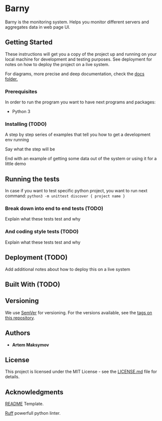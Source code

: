 # Barny

Barny is the monitoring system.
Helps you monitor different servers and aggregates data in web page UI.

## Getting Started

These instructions will get you a copy of the project up and running on
your local machine for development and testing purposes. See deployment
for notes on how to deploy the project on a live system.

For diagrams, more precise and deep documentation, check the [docs folder.](./docs)

### Prerequisites

In order to run the program you want to have next programs and packages:

- Python 3

### Installing (TODO)

A step by step series of examples that tell you how to get a development env running

Say what the step will be

End with an example of getting some data
out of the system or using it for a little demo

## Running the tests

In case if you want to test specific python project,
you want to run next command: 
```python3 -m unittest discover { project name }```

### Break down into end to end tests (TODO)

Explain what these tests test and why

### And coding style tests (TODO)

Explain what these tests test and why

## Deployment (TODO)

Add additional notes about how to deploy this on a live system

## Built With (TODO)

## Versioning

We use [SemVer](http://semver.org/) for versioning.
For the versions available,
see the [tags on this repository](https://github.com/your/project/tags).

## Authors

- **Artem Maksymov**

## License

This project is licensed under the
MIT License - see the [LICENSE.md](LICENSE.md) file for details.

## Acknowledgments

[README](https://gist.github.com/DomPizzie/7a5ff55ffa9081f2de27c315f5018afc)
Template.

[Ruff](https://beta.ruff.rs/docs) powerfull python linter.
